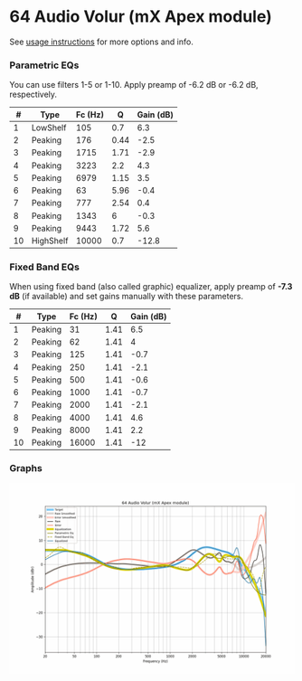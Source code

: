 # 64 Audio Volur (mX Apex module)
See [usage instructions](https://github.com/jaakkopasanen/AutoEq#usage) for more options and info.

### Parametric EQs
You can use filters 1-5 or 1-10. Apply preamp of -6.2 dB or -6.2 dB, respectively.

|   # | Type      |   Fc (Hz) |    Q |   Gain (dB) |
|-----|-----------|-----------|------|-------------|
|   1 | LowShelf  |       105 | 0.7  |         6.3 |
|   2 | Peaking   |       176 | 0.44 |        -2.5 |
|   3 | Peaking   |      1715 | 1.71 |        -2.9 |
|   4 | Peaking   |      3223 | 2.2  |         4.3 |
|   5 | Peaking   |      6979 | 1.15 |         3.5 |
|   6 | Peaking   |        63 | 5.96 |        -0.4 |
|   7 | Peaking   |       777 | 2.54 |         0.4 |
|   8 | Peaking   |      1343 | 6    |        -0.3 |
|   9 | Peaking   |      9443 | 1.72 |         5.6 |
|  10 | HighShelf |     10000 | 0.7  |       -12.8 |

### Fixed Band EQs
When using fixed band (also called graphic) equalizer, apply preamp of **-7.3 dB** (if available) and set gains manually with these parameters.

|   # | Type    |   Fc (Hz) |    Q |   Gain (dB) |
|-----|---------|-----------|------|-------------|
|   1 | Peaking |        31 | 1.41 |         6.5 |
|   2 | Peaking |        62 | 1.41 |         4   |
|   3 | Peaking |       125 | 1.41 |        -0.7 |
|   4 | Peaking |       250 | 1.41 |        -2.1 |
|   5 | Peaking |       500 | 1.41 |        -0.6 |
|   6 | Peaking |      1000 | 1.41 |        -0.7 |
|   7 | Peaking |      2000 | 1.41 |        -2.1 |
|   8 | Peaking |      4000 | 1.41 |         4.6 |
|   9 | Peaking |      8000 | 1.41 |         2.2 |
|  10 | Peaking |     16000 | 1.41 |       -12   |

### Graphs
![](./64%20Audio%20Volur%20(mX%20Apex%20module).png)
